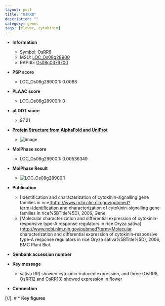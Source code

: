 ```yaml
---
layout: post
title: "OsRR8"
description: ""
category: genes
tags: [flower, cytokinin]
---
```


* **Information**  
    + Symbol: OsRR8  
    + MSU: [LOC_Os08g28900](http://rice.plantbiology.msu.edu/cgi-bin/ORF_infopage.cgi?orf=LOC_Os08g28900)  
    + RAPdb: [Os08g0376700](http://rapdb.dna.affrc.go.jp/viewer/gbrowse_details/irgsp1?name=Os08g0376700)  

* **PSP score**  
    + LOC_Os08g28900.1: 0.0088 

* **PLAAC score**  
    + LOC_Os08g28900.1: 0 

* **pLDDT score**
    + 97.21

* **[Protein Structure from AlphaFold and UniProt](https://www.uniprot.org/uniprotkb/Q8GVV6/entry#structure)**
    + ![image](https://ricepsp.github.io/images/Q8/AF-Q8GVV6-F1.png)

* **MolPhase score**
    + LOC_Os08g28900.1: 0.00536349

* **MolPhase Result**
    + ![LOC_Os08g28900.1](https://304243504.github.io/Pictures/LOC_Os08g/LOC_Os08g28900.1.png)

* **Publication**  
    + [Identification and characterization of cytokinin-signalling gene families in rice](http://www.ncbi.nlm.nih.gov/pubmed?term=Identification and characterization of cytokinin-signalling gene families in rice%5BTitle%5D), 2006, Gene.
    + [Molecular characterization and differential expression of cytokinin-responsive type-A response regulators in rice Oryza sativa](http://www.ncbi.nlm.nih.gov/pubmed?term=Molecular characterization and differential expression of cytokinin-responsive type-A response regulators in rice Oryza sativa%5BTitle%5D), 2006, BMC Plant Biol.

* **Genbank accession number**  

* **Key message**  
    + sativa RR) showed cytokinin-induced expression, and three (OsRR8, OsRR12 and OsRR13) showed expression in flower

* **Connection**  

[//]: # * **Key figures**  


